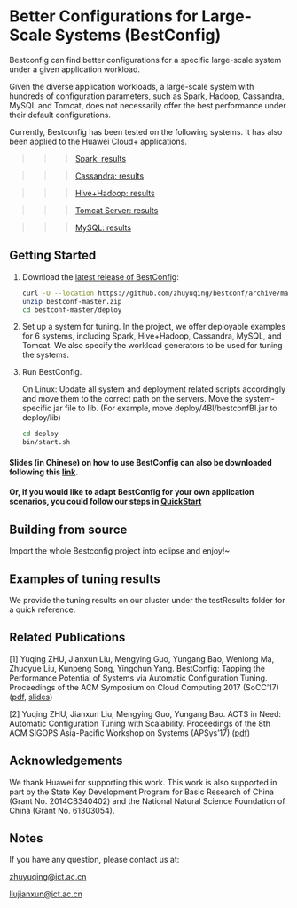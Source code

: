 
Better Configurations for Large-Scale Systems (BestConfig)
====================================

Bestconfig can find better configurations for a specific large-scale system under a given application workload.

Given the diverse application workloads, a large-scale system with hundreds of configuration parameters, such as Spark, 
Hadoop, Cassandra, MySQL and Tomcat, does not necessarily offer the best performance under their default configurations.

Currently, Bestconfig has been tested on the following systems. It has also been applied to the Huawei Cloud+ applications. 

>>>[Spark: results](https://github.com/zhuyuqing/bestconf/blob/master/doc/spark.md)

>>>[Cassandra: results](https://github.com/zhuyuqing/bestconf/blob/master/doc/cassandra.md)

>>>[Hive+Hadoop: results](https://github.com/zhuyuqing/bestconf/blob/master/doc/hadoop.md)

>>>[Tomcat Server: results](https://github.com/zhuyuqing/bestconf/blob/master/doc/tomcat.md)

>>>[MySQL: results](https://github.com/zhuyuqing/bestconf/blob/master/doc/mysql.md)

Getting Started
---------------

1. Download the [latest release of BestConfig](https://github.com/zhuyuqing/bestconf/archive/master.zip):

    ```sh
    curl -O --location https://github.com/zhuyuqing/bestconf/archive/master.zip
    unzip bestconf-master.zip
    cd bestconf-master/deploy
    ```
    
2. Set up a system for tuning. In the project, we offer deployable examples for 6 systems, including Spark, 
   Hive+Hadoop, Cassandra, MySQL, and Tomcat. We also specify the workload generators to be used for tuning
   the systems.
   
3. Run BestConfig. 

    On Linux:
    Update all system and deployment related scripts accordingly and move them to the
    correct path on the servers.
    Move the system-specific jar file to lib. (For example, move deploy/4BI/bestconfBI.jar
    to deploy/lib)
    ```sh
    cd deploy
    bin/start.sh
    ```

#### Slides (in Chinese) on how to use BestConfig can also be downloaded following this [link](https://docs.google.com/viewer?a=v&pid=sites&srcid=ZGVmYXVsdGRvbWFpbnx6aHV5dXFpbmd8Z3g6NmI1ZTYxMDc2N2FiOWMwNQ).

#### Or, if you would like to adapt BestConfig for your own application scenarios, you could follow our steps in [QuickStart](https://github.com/zhuyuqing/bestconf/blob/master/doc/QuickStart.md)

Building from source
--------------------

Import the whole Bestconfig project into eclipse and enjoy!~


Examples of tuning results
--------------------
We provide the tuning results on our cluster under the testResults folder for a quick reference.

Related Publications
--------------------
[1] Yuqing ZHU, Jianxun Liu, Mengying Guo, Yungang Bao, Wenlong Ma, Zhuoyue Liu, Kunpeng Song, Yingchun Yang. BestConfig: Tapping the Performance Potential of Systems via Automatic Configuration Tuning. Proceedings of the ACM Symposium on Cloud Computing 2017 (SoCC’17) ([pdf](https://arxiv.org/abs/1710.03439), [slides](https://docs.google.com/viewer?a=v&pid=sites&srcid=ZGVmYXVsdGRvbWFpbnx6aHV5dXFpbmd8Z3g6N2MwMjQxOWJjMzE5ZmMzMw))

[2] Yuqing ZHU, Jianxun Liu, Mengying Guo, Yungang Bao. ACTS in Need: Automatic Configuration Tuning with Scalability. Proceedings of the 8th ACM SIGOPS Asia-Pacific Workshop on Systems (APSys’17) ([pdf](https://arxiv.org/abs/1708.01349))

Acknowledgements
--------------------

We thank Huawei for supporting this work. This work is also supported in part by the State Key Development Program for Basic Research of China (Grant No. 2014CB340402) and the National Natural Science Foundation of China (Grant No. 61303054).


Notes
-----

If you have any question, please contact us at:

   zhuyuqing@ict.ac.cn
   
   liujianxun@ict.ac.cn
